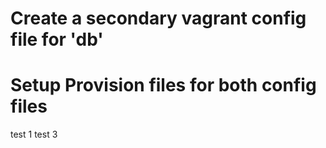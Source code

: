 

# Create a secondary vagrant config file for 'db'

# Setup Provision files for both config files

test 1
test 3
